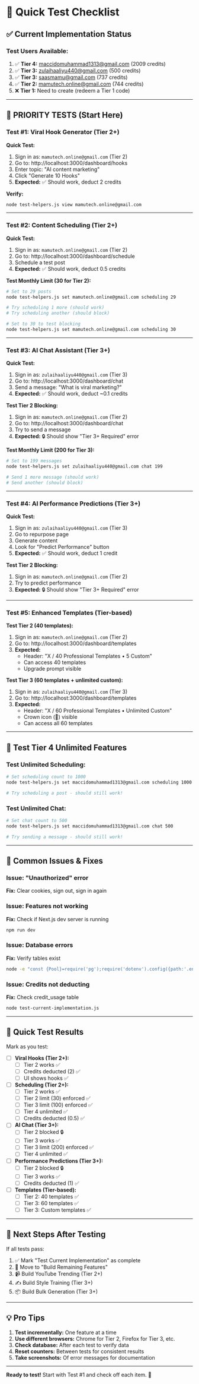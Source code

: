 # 🧪 Quick Test Checklist

## ✅ **Current Implementation Status**

### **Test Users Available:**
1. ✅ **Tier 4:** maccidomuhammad1313@gmail.com (2009 credits)
2. ✅ **Tier 3:** zulaihaaliyu440@gmail.com (500 credits)
3. ✅ **Tier 3:** saasmamu@gmail.com (737 credits)
4. ✅ **Tier 2:** mamutech.online@gmail.com (744 credits)
5. ❌ **Tier 1:** Need to create (redeem a Tier 1 code)

---

## 🎯 **PRIORITY TESTS (Start Here)**

### **Test #1: Viral Hook Generator (Tier 2+)**

**Quick Test:**
1. Sign in as: `mamutech.online@gmail.com` (Tier 2)
2. Go to: http://localhost:3000/dashboard/hooks
3. Enter topic: "AI content marketing"
4. Click "Generate 10 Hooks"
5. **Expected:** ✅ Should work, deduct 2 credits

**Verify:**
```bash
node test-helpers.js view mamutech.online@gmail.com
```

---

### **Test #2: Content Scheduling (Tier 2+)**

**Quick Test:**
1. Sign in as: `mamutech.online@gmail.com` (Tier 2)
2. Go to: http://localhost:3000/dashboard/schedule
3. Schedule a test post
4. **Expected:** ✅ Should work, deduct 0.5 credits

**Test Monthly Limit (30 for Tier 2):**
```bash
# Set to 29 posts
node test-helpers.js set mamutech.online@gmail.com scheduling 29

# Try scheduling 1 more (should work)
# Try scheduling another (should block)

# Set to 30 to test blocking
node test-helpers.js set mamutech.online@gmail.com scheduling 30
```

---

### **Test #3: AI Chat Assistant (Tier 3+)**

**Quick Test:**
1. Sign in as: `zulaihaaliyu440@gmail.com` (Tier 3)
2. Go to: http://localhost:3000/dashboard/chat
3. Send a message: "What is viral marketing?"
4. **Expected:** ✅ Should work, deduct ~0.1 credits

**Test Tier 2 Blocking:**
1. Sign in as: `mamutech.online@gmail.com` (Tier 2)
2. Go to: http://localhost:3000/dashboard/chat
3. Try to send a message
4. **Expected:** 🔒 Should show "Tier 3+ Required" error

**Test Monthly Limit (200 for Tier 3):**
```bash
# Set to 199 messages
node test-helpers.js set zulaihaaliyu440@gmail.com chat 199

# Send 1 more message (should work)
# Send another (should block)
```

---

### **Test #4: AI Performance Predictions (Tier 3+)**

**Quick Test:**
1. Sign in as: `zulaihaaliyu440@gmail.com` (Tier 3)
2. Go to repurpose page
3. Generate content
4. Look for "Predict Performance" button
5. **Expected:** ✅ Should work, deduct 1 credit

**Test Tier 2 Blocking:**
1. Sign in as: `mamutech.online@gmail.com` (Tier 2)
2. Try to predict performance
3. **Expected:** 🔒 Should show "Tier 3+ Required" error

---

### **Test #5: Enhanced Templates (Tier-based)**

**Test Tier 2 (40 templates):**
1. Sign in as: `mamutech.online@gmail.com` (Tier 2)
2. Go to: http://localhost:3000/dashboard/templates
3. **Expected:** 
   - Header: "X / 40 Professional Templates • 5 Custom"
   - Can access 40 templates
   - Upgrade prompt visible

**Test Tier 3 (60 templates + unlimited custom):**
1. Sign in as: `zulaihaaliyu440@gmail.com` (Tier 3)
2. Go to: http://localhost:3000/dashboard/templates
3. **Expected:**
   - Header: "X / 60 Professional Templates • Unlimited Custom"
   - Crown icon (👑) visible
   - Can access all 60 templates

---

## 🔄 **Test Tier 4 Unlimited Features**

### **Test Unlimited Scheduling:**
```bash
# Set scheduling count to 1000
node test-helpers.js set maccidomuhammad1313@gmail.com scheduling 1000

# Try scheduling a post - should still work!
```

### **Test Unlimited Chat:**
```bash
# Set chat count to 500
node test-helpers.js set maccidomuhammad1313@gmail.com chat 500

# Try sending a message - should still work!
```

---

## 🐛 **Common Issues & Fixes**

### **Issue: "Unauthorized" error**
**Fix:** Clear cookies, sign out, sign in again

### **Issue: Features not working**
**Fix:** Check if Next.js dev server is running
```bash
npm run dev
```

### **Issue: Database errors**
**Fix:** Verify tables exist
```bash
node -e "const {Pool}=require('pg');require('dotenv').config({path:'.env.local'});const p=new Pool({connectionString:process.env.DATABASE_URL});p.query('SELECT tablename FROM pg_tables WHERE schemaname=\'public\' AND tablename LIKE \'user_monthly%\'').then(r=>{console.log('Tables:',r.rows);p.end();});"
```

### **Issue: Credits not deducting**
**Fix:** Check credit_usage table
```bash
node test-current-implementation.js
```

---

## 📝 **Quick Test Results**

Mark as you test:

- [ ] **Viral Hooks (Tier 2+):**
  - [ ] Tier 2 works ✅
  - [ ] Credits deducted (2) ✅
  - [ ] UI shows hooks ✅

- [ ] **Scheduling (Tier 2+):**
  - [ ] Tier 2 works ✅
  - [ ] Tier 2 limit (30) enforced ✅
  - [ ] Tier 3 limit (100) enforced ✅
  - [ ] Tier 4 unlimited ✅
  - [ ] Credits deducted (0.5) ✅

- [ ] **AI Chat (Tier 3+):**
  - [ ] Tier 2 blocked 🔒
  - [ ] Tier 3 works ✅
  - [ ] Tier 3 limit (200) enforced ✅
  - [ ] Tier 4 unlimited ✅

- [ ] **Performance Predictions (Tier 3+):**
  - [ ] Tier 2 blocked 🔒
  - [ ] Tier 3 works ✅
  - [ ] Credits deducted (1) ✅

- [ ] **Templates (Tier-based):**
  - [ ] Tier 2: 40 templates ✅
  - [ ] Tier 3: 60 templates ✅
  - [ ] Tier 3: Custom templates ✅

---

## 🚀 **Next Steps After Testing**

If all tests pass:
1. ✅ Mark "Test Current Implementation" as complete
2. 🔨 Move to "Build Remaining Features"
3. 📹 Build YouTube Trending (Tier 2+)
4. ✍️ Build Style Training (Tier 3+)
5. 📦 Build Bulk Generation (Tier 3+)

---

## 💡 **Pro Tips**

1. **Test incrementally:** One feature at a time
2. **Use different browsers:** Chrome for Tier 2, Firefox for Tier 3, etc.
3. **Check database:** After each test to verify data
4. **Reset counters:** Between tests for consistent results
5. **Take screenshots:** Of error messages for documentation

---

**Ready to test!** Start with Test #1 and check off each item. 🧪


